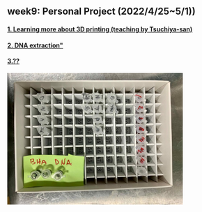 ## week9: Personal Project (2022/4/25~5/1))

####  [1. Learning more about 3D printing (teaching by Tsuchiya-san)](1/1.md)

####  [2. DNA extraction"](2/2.md)

####  [3.??](3/3.md)


<img width="80%" alt="img" src="images/IMG_4218.jpeg">